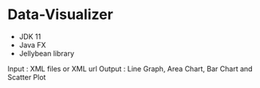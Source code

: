 # Data-Visualizer
- JDK 11
- Java FX
- Jellybean library

Input  : XML files or XML url
Output : Line Graph, Area Chart, Bar Chart and Scatter Plot
